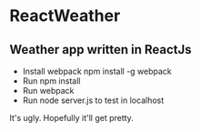 # ReactWeather
## Weather app written in ReactJs
* Install webpack npm install -g webpack
* Run npm install 
* Run webpack
* Run node server.js to test in localhost

It's ugly. Hopefully it'll get pretty.
